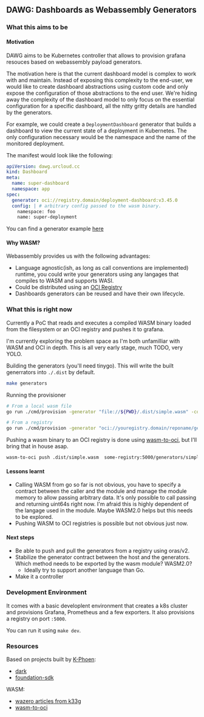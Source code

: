 ## DAWG: Dashboards as Webassembly Generators

### What this aims to be

#### Motivation

DAWG aims to be Kubernetes controller that allows to provision grafana resouces based on webassembly payload generators.

The motivation here is that the current dashboard model is complex to work with and maintain. Instead of exposing this complexity to the end-user, we would like to create dashboard abstractions using custom code and only expose the configuration of those abstractions to the end user. We're hiding away the complexity of the dashboard model to only focus on the essential configuration for a specific dashboard, all the nitty gritty details are handled by the generators.

For example, we could create a `DeploymentDashboard` generator that builds a dashboard to view the current state of a deployment in Kubernetes. The only configuration necessary would be the namespace and the name of the monitored deployment.

The manifest would look like the following:

```yaml
apiVersion: dawg.urcloud.cc
kind: Dashboard
meta:
  name: super-dashboard
  namespace: app
spec:
  generator: oci://registry.domain/deployment-dashboard:v3.45.0
  config: | # arbitrary config passed to the wasm binary.
    namespace: foo
    name: super-deployment
```

You can find a generator example [here](./example/simple)

#### Why WASM?

Webassembly provides us with the following advantages:

- Language agnostic(ish, as long as call conventions are implemented) runtime, you could write your generators using any langages that compiles to WASM and supports WASI.
- Could be distributed using an [OCI Registry](https://github.com/engineerd/wasm-to-oci)
- Dashboards generators can be reused and have their own lifecycle.

### What this is right now


Currently a PoC that reads and executes a compiled WASM binary loaded from the filesystem or an OCI registry and pushes it to grafana.

I'm currently exploring the problem space as I'm both unfamilliar with WASM and OCI in depth.
This is all very early stage, much TODO, very YOLO.

Building the generators (you'll need tinygo). This will write the built generrators into `./.dist` by default.

```bash
make generators
```

Running the provisioner

```bash
# From a local wasm file
go run ./cmd/provision -generator "file://${PWD}/.dist/simple.wasm" -config ./example/simple/config.yaml -grafana-url=http://yourgrafanainstance  -grafana-token "yourtoken"

# From a registry
go run ./cmd/provision -generator "oci://youregistry.domain/reponame/geneatorname:tag" -config ./example/simple/config.yaml -grafana-url=http://yourgrafanainstance  -grafana-token "yourtoken"
```

Pushing a wasm binary to an OCI registry is done using [wasm-to-oci](https://github.com/engineerd/wasm-to-oci), but I'll bring that in house asap.

```bash
wasm-to-oci push .dist/simple.wasm  some-registry:5000/generators/simple:v0.0.1 --use-http
```

#### Lessons learnt

- Calling WASM from go so far is not obvious, you have to specify a contract between the caller and the module and manage the module memory to allow passing arbitrary data. It's only possible to call passing and returning uint64s right now. I'm afraid this is highly dependent of the langage used in the module. Maybe WASM2.0 helps but this needs to be explored.
- Pushing WASM to OCI registries is possible but not obvious just now.

#### Next steps

- Be able to push and pull the generators from a registry using oras/v2.
- Stabilize the generator contract between the host and the generators. Which method needs to be exported by the wasm module? WASM2.0?
  - Ideally try to support another language than Go.
- Make it a controller

### Development Environment

It comes with a basic developlent environment that creates a k8s cluster and provisions Grafana, Prometheus and a few exporters. It also provisions a registry on port `:5000`.

You can run it using `make dev`.

### Resources

Based on projects built by [K-Phoen](https://github.com/k-phoen/):

- [dark](https://github.com/k-phoen/dark)
- [foundation-sdk](https://github.com/grafana/grafana-foundation-sdk)

WASM:

- [wazero articles from k33g](https://k33g.hashnode.dev/series/wazero-first-steps)
- [wasm-to-oci](https://github.com/engineerd/wasm-to-oci)
